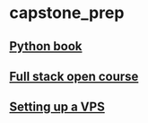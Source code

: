 # capstone_prep

## [Python book](https://github.com/SandyRodger/launch_school_books/blob/main/python.md)
## [Full stack open course](https://github.com/SandyRodger/capstone_prep/blob/main/fullStack_open_course.md)
## [Setting up a VPS](https://3.basecamp.com/3695031/buckets/42750717/todos/8783061488)

